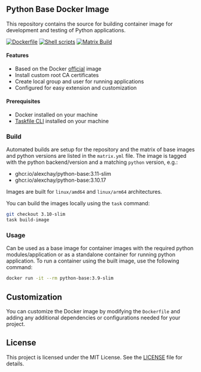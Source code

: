 
#

## Python Base Docker Image

This repository contains the source for building container image for development and testing of Python applications.

[![Dockerfile](https://github.com/alexchay/docker-python-base/actions/workflows/dockerfile-check.yml/badge.svg)](https://github.com/alexchay/docker-python-base/actions/workflows/dockerfile-check.yml) [![Shell scripts](https://github.com/alexchay/docker-python-base/actions/workflows/shellscripts-check.yml/badge.svg)](https://github.com/alexchay/docker-python-base/actions/workflows/shellscripts-check.yml) [![Matrix Build](https://github.com/alexchay/docker-python-base/actions/workflows/build-matrix.yml/badge.svg)](https://github.com/alexchay/docker-python-base/actions/workflows/build-matrix.yml)

#### Features

- Based on the Docker [official](https://hub.docker.com/_/python) image
- Install custom root CA certificates
- Create local group and user for running applications
- Configured for easy extension and customization

#### Prerequisites

- Docker installed on your machine
- [Taskfile CLI](https://taskfile.dev) installed on your machine

### Build

Automated builds are setup for the repository and the matrix of base images and python versions are listed in the `matrix.yml` file.
The image is tagged with the python backend/version and a matching `python` version, e.g.:

- ghcr.io/alexchay/python-base:3.11-slim
- ghcr.io/alexchay/python-base:3.10.17

Images are built for `linux/amd64` and `linux/arm64` architectures.

You can build the images locally using the `task` command:

```sh
git checkout 3.10-slim
task build-image
```

### Usage

Can be used as a base image for container images with the required python modules/application or as a standalone container for running python application.
To run a container using the built image, use the following command:

```sh
docker run -it --rm python-base:3.9-slim
```

## Customization

You can customize the Docker image by modifying the `Dockerfile` and adding any additional dependencies or configurations needed for your project.

## License

This project is licensed under the MIT License. See the [LICENSE](LICENSE) file for details.
